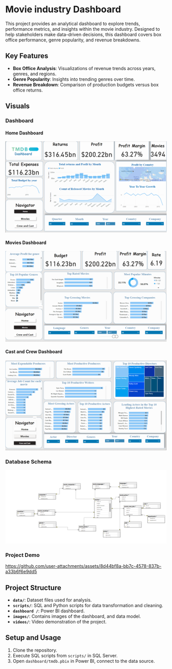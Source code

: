 # Movie industry Dashboard

This project provides an analytical dashboard to explore trends, performance metrics, and insights within the movie industry. Designed to help stakeholders make data-driven decisions, this dashboard covers box office performance, genre popularity, and revenue breakdowns.
## Key Features

- **Box Office Analysis**: Visualizations of revenue trends across years, genres, and regions.
- **Genre Popularity**: Insights into trending genres over time.
- **Revenue Breakdown**: Comparison of production budgets versus box office returns.

## Visuals

### Dashboard
#### Home Dashboard
![Home Dashboard Preview](images/Home_Dashboard.png)
#### Movies Dashboard
![Movie Dashboard Preview](images/Movies_Dasboard.png)
#### Cast and Crew Dashboard
![Cast and Crew Dashboard Preview](images/Crews_Dashboard.png)

### Database Schema
![Database Schema](images/Database_Schema.png)

### Project Demo
https://github.com/user-attachments/assets/8d44bf8a-bb7c-4578-837b-a33b6f6e9dd5


## Project Structure

- **`data/`**: Dataset files used for analysis.
- **`scripts/`**: SQL and Python scripts for data transformation and cleaning.
- **`dashboard /`**: Power BI dashboard.
- **`images/`**: Contains images of the dashboard, and data model.
- **`videos/`**: Video demonstration of the project.

## Setup and Usage

1. Clone the repository.
2. Execute SQL scripts from `scripts/` in SQL Server.
3. Open `dashboard/tmdb.pbix` in Power BI, connect to the data source.
